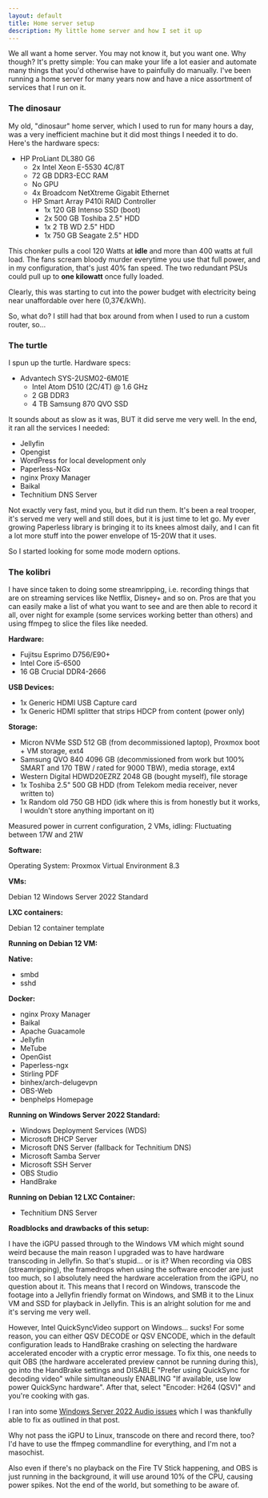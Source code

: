 ```yaml
---
layout: default
title: Home server setup
description: My little home server and how I set it up
---
```


We all want a home server. You may not know it, but you want one. Why though? It's pretty simple: You can make your life a lot easier and automate many things that you'd otherwise have to painfully do manually. I've been running a home server for many years now and have a nice assortment of services that I run on it.

### The dinosaur

My old, "dinosaur" home server, which I used to run for many hours a day, was a very inefficient machine but it did most things I needed it to do. Here's the hardware specs:

- HP ProLiant DL380 G6
  - 2x Intel Xeon E-5530 4C/8T
  - 72 GB DDR3-ECC RAM
  - No GPU
  - 4x Broadcom NetXtreme Gigabit Ethernet
  - HP Smart Array P410i RAID Controller
    - 1x 120 GB Intenso SSD (boot)
    - 2x 500 GB Toshiba 2.5" HDD
    - 1x 2 TB WD 2.5" HDD
    - 1x 750 GB Seagate 2.5" HDD

This chonker pulls a cool 120 Watts at **idle** and more than 400 watts at full load. The fans scream bloody murder everytime you use that full power, and in my configuration, that's just 40% fan speed. The two redundant PSUs could pull up to **one kilowatt** once fully loaded.

Clearly, this was starting to cut into the power budget with electricity being near unaffordable over here (0,37€/kWh).

So, what do? I still had that box around from when I used to run a custom router, so...

### The turtle

I spun up the turtle. Hardware specs:

- Advantech SYS-2USM02-6M01E
  - Intel Atom D510 (2C/4T) @ 1.6 GHz
  - 2 GB DDR3
  - 4 TB Samsung 870 QVO SSD

It sounds about as slow as it was, BUT it did serve me very well. In the end, it ran all the services I needed:

* Jellyfin 
* Opengist 
* WordPress for local development only
* Paperless-NGx
* nginx Proxy Manager
* Baikal
* Technitium DNS Server

Not exactly very fast, mind you, but it did run them. It's been a real trooper, it's served me very well and still does, but it is just time to let go. My ever growing Paperless library is bringing it to its knees almost daily, and I can fit a lot more stuff into the power envelope of 15-20W that it uses.

So I started looking for some mode modern options.

### The kolibri

I have since taken to doing some streamripping, i.e. recording things that are on streaming services like Netflix, Disney+ and so on. Pros are that you can easily make a list of what you want to see and are then able to record it all, over night for example (some services working better than others) and using ffmpeg to slice the files like needed.

**Hardware:**

* Fujitsu Esprimo D756/E90+
* Intel Core i5-6500
* 16 GB Crucial DDR4-2666

**USB Devices:**

* 1x Generic HDMI USB Capture card
* 1x Generic HDMI splitter that strips HDCP from content (power only)

**Storage:**

* Micron NVMe SSD 512 GB (from decommissioned laptop), Proxmox boot + VM storage, ext4
* Samsung QVO 840 4096 GB (decommissioned from work but 100% SMART and 170 TBW / rated for 9000 TBW), media storage, ext4
* Western Digital HDWD20EZRZ 2048 GB (bought myself), file storage
* 1x Toshiba 2.5" 500 GB HDD (from Telekom media receiver, never written to)
* 1x Random old 750 GB HDD (idk where this is from honestly but it works, I wouldn't store anything important on it)

Measured power in current configuration, 2 VMs, idling: Fluctuating between 17W and 21W

**Software:**

Operating System: Proxmox Virtual Environment 8.3

**VMs:**

Debian 12
Windows Server 2022 Standard

**LXC containers:**

Debian 12 container template

**Running on Debian 12 VM:**

**Native:**

* smbd
* sshd

**Docker:**

* nginx Proxy Manager
* Baikal
* Apache Guacamole
* Jellyfin
* MeTube
* OpenGist
* Paperless-ngx
* Stirling PDF
* binhex/arch-delugevpn
* OBS-Web
* benphelps Homepage

**Running on Windows Server 2022 Standard:**

* Windows Deployment Services (WDS)
* Microsoft DHCP Server
* Microsoft DNS Server (fallback for Technitium DNS)
* Microsoft Samba Server
* Microsoft SSH Server
* OBS Studio
* HandBrake

**Running on Debian 12 LXC Container:**

* Technitium DNS Server

**Roadblocks and drawbacks of this setup:**

I have the iGPU passed through to the Windows VM which might sound weird because the main reason I upgraded was to have hardware transcoding in Jellyfin. So that's stupid... or is it? When recording via OBS (streamripping), the framedrops when using the software encoder are just too much, so I absolutely need the hardware acceleration from the iGPU, no question about it. This means that I record on Windows, transcode the footage into a Jellyfin friendly format on Windows, and SMB it to the Linux VM and SSD for playback in Jellyfin. This is an alright solution for me and it's serving me very well.

However, Intel QuickSyncVideo support on Windows... sucks! For some reason, you can either QSV DECODE or QSV ENCODE, which in the default configuration leads to HandBrake crashing on selecting the hardware accelerated encoder with a cryptic error message. To fix this, one needs to quit OBS (the hardware accelerated preview cannot be running during this), go into the HandBrake settings and DISABLE "Prefer using QuickSync for decoding video" while simultaneously ENABLING "If available, use low power QuickSync hardware". After that, select "Encoder: H264 (QSV)" and you're cooking with gas.

I ran into some [Windows Server 2022 Audio issues](./ws2022-audio.html) which I was thankfully able to fix as outlined in that post.

Why not pass the iGPU to Linux, transcode on there and record there, too? I'd have to use the ffmpeg commandline for everything, and I'm not a masochist.

Also even if there's no playback on the Fire TV Stick happening, and OBS is just running in the background, it will use around 10% of the CPU, causing power spikes. Not the end of the world, but something to be aware of.